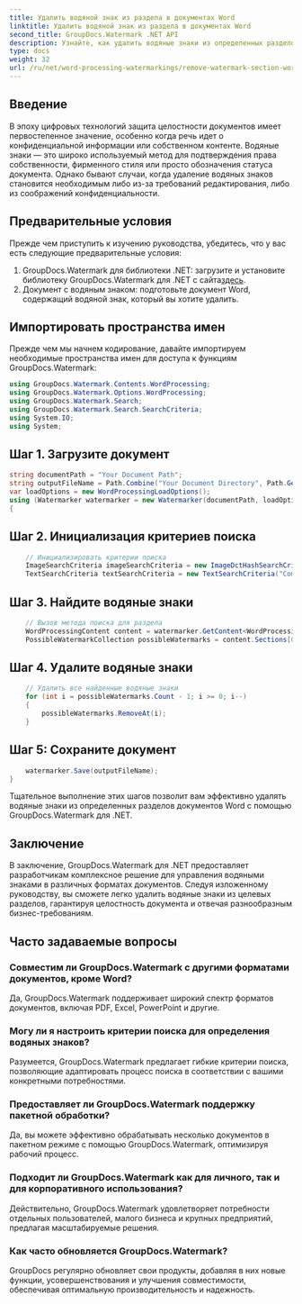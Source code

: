 ```yaml
---
title: Удалить водяной знак из раздела в документах Word
linktitle: Удалить водяной знак из раздела в документах Word
second_title: GroupDocs.Watermark .NET API
description: Узнайте, как удалить водяные знаки из определенных разделов документов Word с помощью GroupDocs.Watermark для .NET. Подробное руководство доступно здесь.
type: docs
weight: 32
url: /ru/net/word-processing-watermarkings/remove-watermark-section-word-docs/
---
```

## Введение
В эпоху цифровых технологий защита целостности документов имеет первостепенное значение, особенно когда речь идет о конфиденциальной информации или собственном контенте. Водяные знаки — это широко используемый метод для подтверждения права собственности, фирменного стиля или просто обозначения статуса документа. Однако бывают случаи, когда удаление водяных знаков становится необходимым либо из-за требований редактирования, либо из соображений конфиденциальности.
## Предварительные условия
Прежде чем приступить к изучению руководства, убедитесь, что у вас есть следующие предварительные условия:
1.  GroupDocs.Watermark для библиотеки .NET: загрузите и установите библиотеку GroupDocs.Watermark для .NET с сайта[здесь](https://releases.groupdocs.com/Watermark/net/).
2. Документ с водяным знаком: подготовьте документ Word, содержащий водяной знак, который вы хотите удалить.

## Импортировать пространства имен
Прежде чем мы начнем кодирование, давайте импортируем необходимые пространства имен для доступа к функциям GroupDocs.Watermark:
```csharp
using GroupDocs.Watermark.Contents.WordProcessing;
using GroupDocs.Watermark.Options.WordProcessing;
using GroupDocs.Watermark.Search;
using GroupDocs.Watermark.Search.SearchCriteria;
using System.IO;
using System;
```
## Шаг 1. Загрузите документ
```csharp
string documentPath = "Your Document Path";
string outputFileName = Path.Combine("Your Document Directory", Path.GetFileName(documentPath));
var loadOptions = new WordProcessingLoadOptions();
using (Watermarker watermarker = new Watermarker(documentPath, loadOptions))
{
```
## Шаг 2. Инициализация критериев поиска
```csharp
    // Инициализировать критерии поиска
    ImageSearchCriteria imageSearchCriteria = new ImageDctHashSearchCriteria(Constants.LogoPng);
    TextSearchCriteria textSearchCriteria = new TextSearchCriteria("Company Name");
```
## Шаг 3. Найдите водяные знаки
```csharp
    // Вызов метода поиска для раздела
    WordProcessingContent content = watermarker.GetContent<WordProcessingContent>();
    PossibleWatermarkCollection possibleWatermarks = content.Sections[0].Search(textSearchCriteria.Or(imageSearchCriteria));
```
## Шаг 4. Удалите водяные знаки
```csharp
    // Удалить все найденные водяные знаки
    for (int i = possibleWatermarks.Count - 1; i >= 0; i--)
    {
        possibleWatermarks.RemoveAt(i);
    }
```
## Шаг 5: Сохраните документ
```csharp
    watermarker.Save(outputFileName);
}
```
Тщательное выполнение этих шагов позволит вам эффективно удалять водяные знаки из определенных разделов документов Word с помощью GroupDocs.Watermark для .NET.

## Заключение
В заключение, GroupDocs.Watermark для .NET предоставляет разработчикам комплексное решение для управления водяными знаками в различных форматах документов. Следуя изложенному руководству, вы сможете легко удалить водяные знаки из целевых разделов, гарантируя целостность документа и отвечая разнообразным бизнес-требованиям.
## Часто задаваемые вопросы
### Совместим ли GroupDocs.Watermark с другими форматами документов, кроме Word?
Да, GroupDocs.Watermark поддерживает широкий спектр форматов документов, включая PDF, Excel, PowerPoint и другие.
### Могу ли я настроить критерии поиска для определения водяных знаков?
Разумеется, GroupDocs.Watermark предлагает гибкие критерии поиска, позволяющие адаптировать процесс поиска в соответствии с вашими конкретными потребностями.
### Предоставляет ли GroupDocs.Watermark поддержку пакетной обработки?
Да, вы можете эффективно обрабатывать несколько документов в пакетном режиме с помощью GroupDocs.Watermark, оптимизируя рабочий процесс.
### Подходит ли GroupDocs.Watermark как для личного, так и для корпоративного использования?
Действительно, GroupDocs.Watermark удовлетворяет потребности отдельных пользователей, малого бизнеса и крупных предприятий, предлагая масштабируемые решения.
### Как часто обновляется GroupDocs.Watermark?
GroupDocs регулярно обновляет свои продукты, добавляя в них новые функции, усовершенствования и улучшения совместимости, обеспечивая оптимальную производительность и надежность.